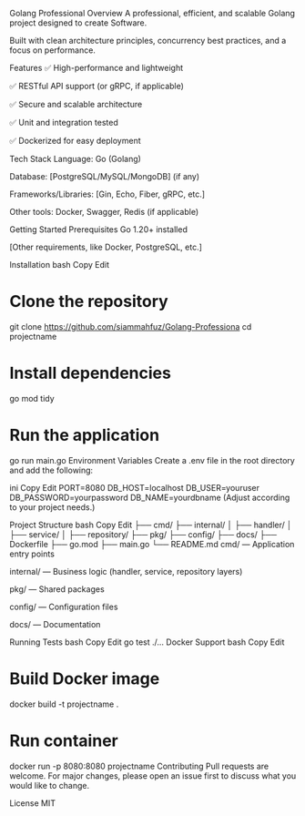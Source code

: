 Golang Professional
Overview
A professional, efficient, and scalable Golang project designed to create Software.

Built with clean architecture principles, concurrency best practices, and a focus on performance.

Features
✅ High-performance and lightweight

✅ RESTful API support (or gRPC, if applicable)

✅ Secure and scalable architecture

✅ Unit and integration tested

✅ Dockerized for easy deployment

Tech Stack
Language: Go (Golang)

Database: [PostgreSQL/MySQL/MongoDB] (if any)

Frameworks/Libraries: [Gin, Echo, Fiber, gRPC, etc.]

Other tools: Docker, Swagger, Redis (if applicable)

Getting Started
Prerequisites
Go 1.20+ installed

[Other requirements, like Docker, PostgreSQL, etc.]

Installation
bash
Copy
Edit
# Clone the repository
git clone https://github.com/siammahfuz/Golang-Professiona 
cd projectname

# Install dependencies
go mod tidy

# Run the application
go run main.go
Environment Variables
Create a .env file in the root directory and add the following:

ini
Copy
Edit
PORT=8080
DB_HOST=localhost
DB_USER=youruser
DB_PASSWORD=yourpassword
DB_NAME=yourdbname
(Adjust according to your project needs.)

Project Structure
bash
Copy
Edit
├── cmd/
├── internal/
│   ├── handler/
│   ├── service/
│   ├── repository/
├── pkg/
├── config/
├── docs/
├── Dockerfile
├── go.mod
├── main.go
└── README.md
cmd/ — Application entry points

internal/ — Business logic (handler, service, repository layers)

pkg/ — Shared packages

config/ — Configuration files

docs/ — Documentation

Running Tests
bash
Copy
Edit
go test ./...
Docker Support
bash
Copy
Edit
# Build Docker image
docker build -t projectname .

# Run container
docker run -p 8080:8080 projectname
Contributing
Pull requests are welcome. For major changes, please open an issue first to discuss what you would like to change.

License
MIT

